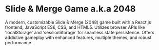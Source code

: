 # Slide & Merge Game a.k.a 2048
A modern, customizable Slide &amp; Merge (2048) game built with a React.js frontend, JavaScript ES6, CSS, and HTML5. Utilizes browser APIs like 'localStorage' and 'sessionStorage' for seamless state persistence. Offers addictive gameplay with enhanced features, multiple themes, and robust performance.
